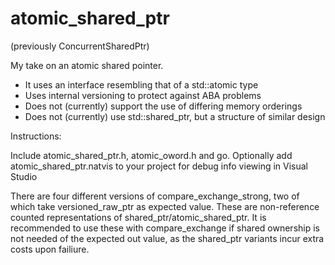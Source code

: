 # atomic_shared_ptr 
(previously ConcurrentSharedPtr)

My take on an atomic shared pointer. 

- It uses an interface resembling that of a std::atomic type
- Uses internal versioning to protect against ABA problems
- Does not (currently) support the use of differing memory orderings
- Does not (currently) use std::shared_ptr, but a structure of similar design

Instructions:

Include atomic_shared_ptr.h, atomic_oword.h and go.
Optionally add atomic_shared_ptr.natvis to your project for debug info viewing in Visual Studio


There are four different versions of compare_exchange_strong, two of which take versioned_raw_ptr as expected value. These are non-reference counted representations of shared_ptr/atomic_shared_ptr. It is recommended to use these with compare_exchange if shared ownership is not needed of the expected out value, as the shared_ptr variants incur extra costs upon failiure.
